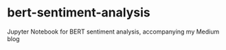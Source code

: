 # bert-sentiment-analysis
Jupyter Notebook for BERT sentiment analysis, accompanying my Medium blog
